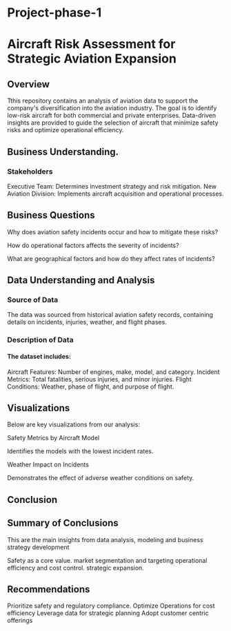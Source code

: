 # Project-phase-1
# Aircraft Risk Assessment for Strategic Aviation Expansion 

## Overview

Tthis repository contains an analysis of aviation data to support the company's diversification into the aviation industry. The goal is to identify low-risk aircraft for both commercial and private enterprises. Data-driven insights are provided to guide the selection of aircraft that minimize safety risks and optimize operational efficiency.

## Business Understanding.

### Stakeholders 

Executive Team: Determines investment strategy and risk mitigation.
New Aviation Division: Implements aircraft acquisition and operational processes.

## Business Questions 

Why does aviation safety incidents occur and how to mitigate these risks?

How do operational factors affects the severity of incidents?

What are geographical factors and how do they affect rates of incidents?

## Data Understanding and Analysis
### Source of Data
The data was sourced from historical aviation safety records, containing details on incidents, injuries, weather, and flight phases.

### Description of Data
#### The dataset includes:

Aircraft Features: Number of engines, make, model, and category.
Incident Metrics: Total fatalities, serious injuries, and minor injuries.
Flight Conditions: Weather, phase of flight, and purpose of flight.

## Visualizations
Below are key visualizations from our analysis:

Safety Metrics by Aircraft Model

Identifies the models with the lowest incident rates.

Weather Impact on Incidents

Demonstrates the effect of adverse weather conditions on safety.

## Conclusion
## Summary of Conclusions
This are the main insights from data analysis, modeling and business strategy development

Safety as a core value.
market segmentation and targeting
operational efficiency and cost control.
strategic expansion.

## Recommendations

Prioritize safety and regulatory compliance.
Optimize Operations for cost efficiency
Leverage data for strategic planning
Adopt customer centric offerings
